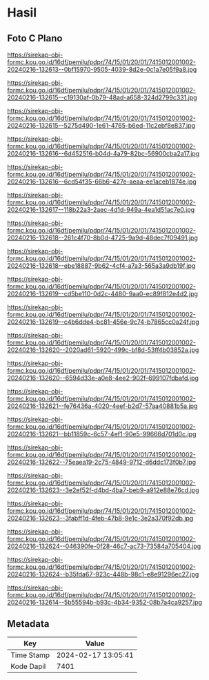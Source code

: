 # Hasil

## Foto C Plano

https://sirekap-obj-formc.kpu.go.id/16df/pemilu/pdpr/74/15/01/20/01/7415012001002-20240216-132613--0bf15970-9505-4039-8d2e-0c1a7e05f9a8.jpg

https://sirekap-obj-formc.kpu.go.id/16df/pemilu/pdpr/74/15/01/20/01/7415012001002-20240216-132615--c19130af-0b79-48ad-a658-324d2799c331.jpg

https://sirekap-obj-formc.kpu.go.id/16df/pemilu/pdpr/74/15/01/20/01/7415012001002-20240216-132615--5275d490-1e61-4765-b6ed-11c2ebf8e837.jpg

https://sirekap-obj-formc.kpu.go.id/16df/pemilu/pdpr/74/15/01/20/01/7415012001002-20240216-132616--6d452516-b04d-4a79-82bc-56900cba2a17.jpg

https://sirekap-obj-formc.kpu.go.id/16df/pemilu/pdpr/74/15/01/20/01/7415012001002-20240216-132616--6cd54f35-66b6-427e-aeaa-ee1aceb1874e.jpg

https://sirekap-obj-formc.kpu.go.id/16df/pemilu/pdpr/74/15/01/20/01/7415012001002-20240216-132617--118b22a3-2aec-4d1d-949a-4ea1d51ac7e0.jpg

https://sirekap-obj-formc.kpu.go.id/16df/pemilu/pdpr/74/15/01/20/01/7415012001002-20240216-132618--261c4f70-8b0d-4725-9a9d-48dec7f09491.jpg

https://sirekap-obj-formc.kpu.go.id/16df/pemilu/pdpr/74/15/01/20/01/7415012001002-20240216-132618--ebe18887-9b62-4cf4-a7a3-565a3a9db19f.jpg

https://sirekap-obj-formc.kpu.go.id/16df/pemilu/pdpr/74/15/01/20/01/7415012001002-20240216-132619--cd5be110-0d2c-4480-9aa0-ec89f812e4d2.jpg

https://sirekap-obj-formc.kpu.go.id/16df/pemilu/pdpr/74/15/01/20/01/7415012001002-20240216-132619--c4b6dde4-bc81-456e-9c74-b7865cc0a24f.jpg

https://sirekap-obj-formc.kpu.go.id/16df/pemilu/pdpr/74/15/01/20/01/7415012001002-20240216-132620--2020ad61-5920-499c-bf8d-53ff4b03852a.jpg

https://sirekap-obj-formc.kpu.go.id/16df/pemilu/pdpr/74/15/01/20/01/7415012001002-20240216-132620--6594d33e-a0e8-4ee2-902f-699107fdbafd.jpg

https://sirekap-obj-formc.kpu.go.id/16df/pemilu/pdpr/74/15/01/20/01/7415012001002-20240216-132621--fe76436a-4020-4eef-b2d7-57aa40881b5a.jpg

https://sirekap-obj-formc.kpu.go.id/16df/pemilu/pdpr/74/15/01/20/01/7415012001002-20240216-132621--bb11859c-6c57-4ef1-90e5-99666d701d0c.jpg

https://sirekap-obj-formc.kpu.go.id/16df/pemilu/pdpr/74/15/01/20/01/7415012001002-20240216-132622--75eaea19-2c75-4849-9712-d6ddc173f0b7.jpg

https://sirekap-obj-formc.kpu.go.id/16df/pemilu/pdpr/74/15/01/20/01/7415012001002-20240216-132623--3e2ef52f-d4bd-4ba7-beb9-a912e88e76cd.jpg

https://sirekap-obj-formc.kpu.go.id/16df/pemilu/pdpr/74/15/01/20/01/7415012001002-20240216-132623--3fabff1d-4feb-47b8-9e1c-3e2a370f92db.jpg

https://sirekap-obj-formc.kpu.go.id/16df/pemilu/pdpr/74/15/01/20/01/7415012001002-20240216-132624--046390fe-0f28-46c7-ac73-73584a705404.jpg

https://sirekap-obj-formc.kpu.go.id/16df/pemilu/pdpr/74/15/01/20/01/7415012001002-20240216-132624--b35fda67-923c-448b-98c1-e8e91296ec27.jpg

https://sirekap-obj-formc.kpu.go.id/16df/pemilu/pdpr/74/15/01/20/01/7415012001002-20240216-132614--5b55594b-b93c-4b34-9352-08b7a4ca9257.jpg


## Metadata

| Key        | Value               |
| ---------- | ------------------- |
| Time Stamp | 2024-02-17 13:05:41 |
| Kode Dapil | 7401                |



